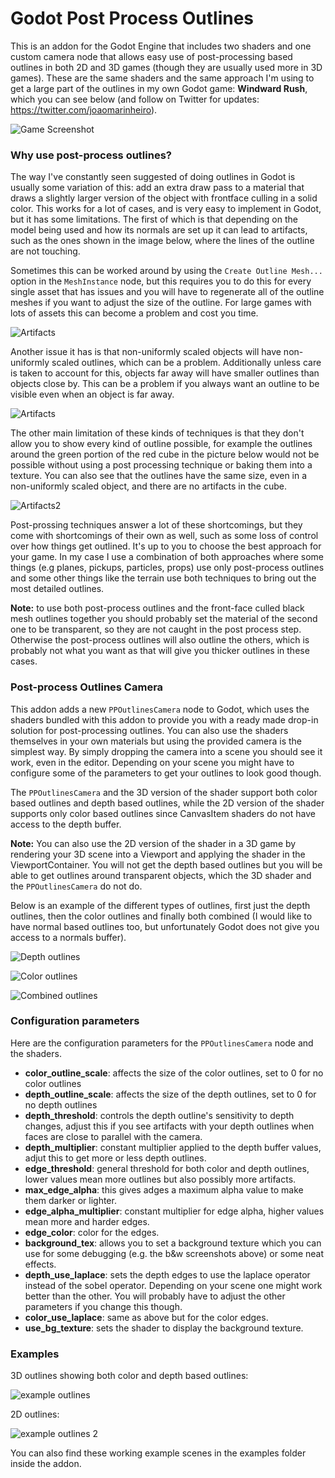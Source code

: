 # Godot Post Process Outlines

This is an addon for the Godot Engine that includes two shaders and one custom camera node that allows easy use of post-processing based outlines in both 2D and 3D games (though they are usually used more in 3D games). These are the same shaders and the same approach I'm using to get a large part of the outlines in my own Godot game: __Windward Rush__, which you can see below (and follow on Twitter for updates: https://twitter.com/joaomarinheiro).

![Game Screenshot](https://github.com/jocamar/Godot-Post-Process-Outlines/blob/main/addons/jm_pp_outlines/graphics/screen2.png?raw=true)

### Why use post-process outlines?

The way I've constantly seen suggested of doing outlines in Godot is usually some variation of this: add an extra draw pass to a material that draws a slightly larger version of the object with frontface culling in a solid color. This works for a lot of cases, and is very easy to implement in Godot, but it has some limitations. The first of which is that depending on the model being used and how its normals are set up it can lead to artifacts, such as the ones shown in the image below, where the lines of the outline are not touching.

Sometimes this can be worked around by using the `Create Outline Mesh...` option in the `MeshInstance` node, but this requires you to do this for every single asset that has issues and you will have to regenerate all of the outline meshes if you want to adjust the size of the outline. For large games with lots of assets this can become a problem and cost you time.

![Artifacts](https://github.com/jocamar/Godot-Post-Process-Outlines/blob/main/addons/jm_pp_outlines/graphics/artifacts.png?raw=true)

Another issue it has is that non-uniformly scaled objects will have non-uniformly scaled outlines, which can be a problem. Additionally unless care is taken to account for this, objects far away will have smaller outlines than objects close by. This can be a problem if you always want an outline to be visible even when an object is far away.

![Artifacts](https://github.com/jocamar/Godot-Post-Process-Outlines/blob/main/addons/jm_pp_outlines/graphics/uneven_scaling.png?raw=true)

The other main limitation of these kinds of techniques is that they don't allow you to show every kind of outline possible, for example the outlines around the green portion of the red cube in the picture below would not be possible without using a post processing technique or baking them into a texture. You can also see that the outlines have the same size, even in a non-uniformly scaled object, and there are no artifacts in the cube.

![Artifacts2](https://github.com/jocamar/Godot-Post-Process-Outlines/blob/main/addons/jm_pp_outlines/graphics/no_artifacts.png?raw=true)

Post-prossing techniques answer a lot of these shortcomings, but they come with shortcomings of their own as well, such as some loss of control over how things get outlined. It's up to you to choose the best approach for your game. In my case I use a combination of both approaches where some things (e.g planes, pickups, particles, props) use only post-process outlines and some other things like the terrain use both techniques to bring out the most detailed outlines.

__Note:__ to use both post-process outlines and the front-face culled black mesh outlines together you should probably set the material of the second one to be transparent, so they are not caught in the post process step. Otherwise the post-process outlines will also outline the others, which is probably not what you want as that will give you thicker outlines in these cases.

### Post-process Outlines Camera

This addon adds a new `PPOutlinesCamera` node to Godot, which uses the shaders bundled with this addon to provide you with a ready made drop-in solution for post-processing outlines. You can also use the shaders themselves in your own materials but using the provided camera is the simplest way. By simply dropping the camera into a scene you should see it work, even in the editor. Depending on your scene you might have to configure some of the parameters to get your outlines to look good though.

The `PPOutlinesCamera` and the 3D version of the shader support both color based outlines and depth based outlines, while the 2D version of the shader supports only color based outlines since CanvasItem shaders do not have access to the depth buffer.

__Note:__ You can also use the 2D version of the shader in a 3D game by rendering your 3D scene into a Viewport and applying the shader in the ViewportContainer. You will not get the depth based outlines but you will be able to get outlines around transparent objects, which the 3D shader and the `PPOutlinesCamera` do not do.

Below is an example of the different types of outlines, first just the depth outlines, then the color outlines and finally both combined (I would like to have normal based outlines too, but unfortunately Godot does not give you access to a normals buffer).

![Depth outlines](https://github.com/jocamar/Godot-Post-Process-Outlines/blob/main/addons/jm_pp_outlines/graphics/depth_only.png?raw=true)

![Color outlines](https://github.com/jocamar/Godot-Post-Process-Outlines/blob/main/addons/jm_pp_outlines/graphics/color_only.png?raw=true)

![Combined outlines](https://github.com/jocamar/Godot-Post-Process-Outlines/blob/main/addons/jm_pp_outlines/graphics/color_and_depth.png?raw=true)

### Configuration parameters

Here are the configuration parameters for the `PPOutlinesCamera` node and the shaders.

* __color_outline_scale__: affects the size of the color outlines, set to 0 for no color outlines
* __depth_outline_scale__: affects the size of the depth outlines, set to 0 for no depth outlines
* __depth_threshold__: controls the depth outline's sensitivity to depth changes, adjust this if you see artifacts with your depth outlines when faces are close to parallel with the camera.
* __depth_multiplier__: constant multiplier applied to the depth buffer values, adjut this to get more or less depth outlines.
* __edge_threshold__: general threshold for both color and depth outlines, lower values mean more outlines but also possibly more artifacts.
* __max_edge_alpha__: this gives adges a maximum alpha value to make them darker or lighter.
* __edge_alpha_multiplier__: constant multiplier for edge alpha, higher values mean more and harder edges.
* __edge_color__: color for the edges.
* __background_tex__: allows you to set a background texture which you can use for some debugging (e.g. the b&w screenshots above) or some neat effects.
* __depth_use_laplace__: sets the depth edges to use the laplace operator instead of the sobel operator. Depending on your scene one might work better than the other. You will probably have to adjust the other parameters if you change this though.
* __color_use_laplace__: same as above but for the color edges.
* __use_bg_texture__: sets the shader to display the background texture.

### Examples

3D outlines showing both color and depth based outlines:

![example outlines](https://github.com/jocamar/Godot-Post-Process-Outlines/blob/main/addons/jm_pp_outlines/graphics/example.png?raw=true)

2D outlines:

![example outlines 2](https://github.com/jocamar/Godot-Post-Process-Outlines/blob/main/addons/jm_pp_outlines/graphics/sprite_outlines.png?raw=true)

You can also find these working example scenes in the examples folder inside the addon.
